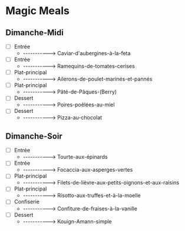 # Magic Meals
##  Dimanche-Midi
- [ ] Entrée
  - -----------> Caviar-d'aubergines-à-la-feta
- [ ] Entrée
  - -----------> Ramequins-de-tomates-cerises
- [ ] Plat-principal
  - -----------> Ailerons-de-poulet-marinés-et-pannés
- [ ] Plat-principal
  - -----------> Pâté-de-Pâques-(Berry)
- [ ] Dessert
  - -----------> Poires-poêlées-au-miel
- [ ] Dessert
  - -----------> Pizza-au-chocolat
##  Dimanche-Soir
- [ ] Entrée
  - -----------> Tourte-aux-épinards
- [ ] Entrée
  - -----------> Focaccia-aux-asperges-vertes
- [ ] Plat-principal
  - -----------> Filets-de-lièvre-aux-petits-oignons-et-aux-raisins
- [ ] Plat-principal
  - -----------> Risotto-aux-truffes-et-à-la-moelle
- [ ] Confiserie
  - -----------> Confiture-de-fraises-à-la-vanille
- [ ] Dessert
  - -----------> Kouign-Amann-simple
